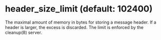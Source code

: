 # header_size_limit (default: 102400)

The maximal amount of memory in bytes for storing a message header.
If a header is larger, the excess is discarded. The limit is
enforced by the cleanup(8) server.



